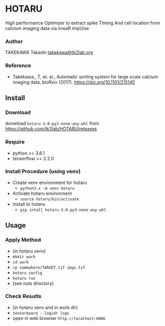 # HOTARU

High performance Optimizer to extract spike Timing And cell location from calcium imaging data via lineaR impUlse

### Author
TAKEKAWA Takashi <takekawa@tk2lab.org>

### Reference
- Takekawa., T, et. al.,
  Automatic sorting system for large scale calcium imaging data, bioRxiv (2017).
  https://doi.org/10.1101/215145


## Install

### Download
donwload `hotaru-3.0-py3-none-any.whl`
from
https://github.com/tk2lab/HOTARU/releases

### Require
- python >= 3.6.1
- tensorflow >= 2.2.0

### Install Procedure (using venv)
- Create venv environment for hotaru
  - `python3.x -m venv hotaru`
- Activate hotaru environment
  - `source hotaru/bin/activate`
- Install to hotaru
  - `pip intall hotaru-3.0-py3-none-any.whl`


## Usage

### Apply Method
- (in hotaru venv)
- `mkdir work`
- `cd work`
- `cp somewhere/TARGET.tif imgs.tif`
- `hotaru config`
- `hotaru run`
- (see outs directory)

### Check Resutls
- (in hotaru venv and in work dir)
- `tensorboard --logidr logs`
- open in web browser `http://localhost:6006`
